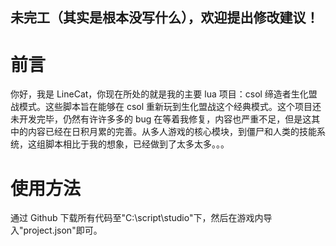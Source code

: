 <!--
 * @Author: LineCatOvO 10994461+linecatovo@user.noreply.gitee.com
 * @Date: 2023-02-28 20:26:17
 * @LastEditors: LineCatOvO 10994461+linecatovo@user.noreply.gitee.com
 * @LastEditTime: 2023-07-11 00:31:25
 * @FilePath: \生化盟战2\README.md
 * @Description: 这是默认设置,请设置`customMade`, 打开koroFileHeader查看配置 进行设置: https://github.com/OBKoro1/koro1FileHeader/wiki/%E9%85%8D%E7%BD%AE
-->

## 未完工（其实是根本没写什么），欢迎提出修改建议！

# 前言

你好，我是 LineCat，你现在所处的就是我的主要 lua 项目：csol 缔造者生化盟战模式。这些脚本旨在能够在 csol 重新玩到生化盟战这个经典模式。这个项目还未开发完毕，仍然有许许多多的 bug 在等着我修复，内容也严重不足，但是这其中的内容已经在日积月累的完善。从多人游戏的核心模块，到僵尸和人类的技能系统，这组脚本相比于我的想象，已经做到了太多太多。。。

# 使用方法

通过 Github 下载所有代码至"C:\script\studio"下，然后在游戏内导入"project.json"即可。
